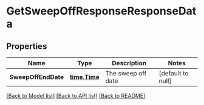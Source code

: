 # GetSweepOffResponseResponseData

## Properties
Name | Type | Description | Notes
------------ | ------------- | ------------- | -------------
**SweepOffEndDate** | [**time.Time**](time.Time.md) | The sweep off date | [default to null]

[[Back to Model list]](../README.md#documentation-for-models) [[Back to API list]](../README.md#documentation-for-api-endpoints) [[Back to README]](../README.md)

